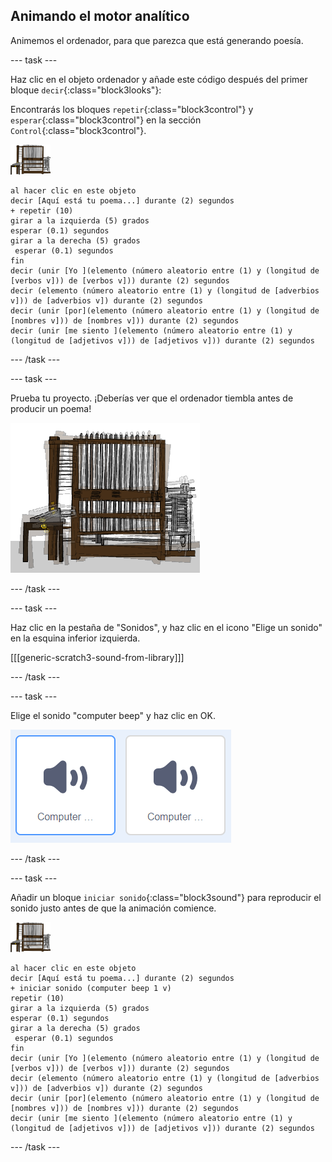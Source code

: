 ## Animando el motor analítico

Animemos el ordenador, para que parezca que está generando poesía.

--- task ---

Haz clic en el objeto ordenador y añade este código después del primer bloque `decir`{:class="block3looks"}:

Encontrarás los bloques `repetir`{:class="block3control"} y `esperar`{:class="block3control"} en la sección `Control`{:class="block3control"}.

![imagen ordenador](images/computer-sprite.png)

```blocks3
al hacer clic en este objeto
decir [Aquí está tu poema...] durante (2) segundos
+ repetir (10)
girar a la izquierda (5) grados
esperar (0.1) segundos
girar a la derecha (5) grados
 esperar (0.1) segundos
fin
decir (unir [Yo ](elemento (número aleatorio entre (1) y (longitud de [verbos v])) de [verbos v])) durante (2) segundos
decir (elemento (número aleatorio entre (1) y (longitud de [adverbios v])) de [adverbios v]) durante (2) segundos
decir (unir [por](elemento (número aleatorio entre (1) y (longitud de [nombres v])) de [nombres v])) durante (2) segundos
decir (unir [me siento ](elemento (número aleatorio entre (1) y (longitud de [adjetivos v])) de [adjetivos v])) durante (2) segundos
```

--- /task ---

--- task ---

Prueba tu proyecto. ¡Deberías ver que el ordenador tiembla antes de producir un poema!

![imagen ordenador temblando](images/poetry-animate-test.png)

--- /task ---

--- task ---

Haz clic en la pestaña de "Sonidos", y haz clic en el icono "Elige un sonido" en la esquina inferior izquierda.

[[[generic-scratch3-sound-from-library]]]

--- /task ---

--- task ---

Elige el sonido "computer beep" y haz clic en OK.

![pitidos de ordenador 1 y 2 en la librería de sonidos](images/poetry-beeps.png)

--- /task ---

--- task ---

Añadir un bloque `iniciar sonido`{:class="block3sound"} para reproducir el sonido justo antes de que la animación comience.

![imagen ordenador](images/computer-sprite.png)

```blocks3
al hacer clic en este objeto
decir [Aquí está tu poema...] durante (2) segundos
+ iniciar sonido (computer beep 1 v)
repetir (10)
girar a la izquierda (5) grados
esperar (0.1) segundos
girar a la derecha (5) grados
 esperar (0.1) segundos
fin
decir (unir [Yo ](elemento (número aleatorio entre (1) y (longitud de [verbos v])) de [verbos v])) durante (2) segundos
decir (elemento (número aleatorio entre (1) y (longitud de [adverbios v])) de [adverbios v]) durante (2) segundos
decir (unir [por](elemento (número aleatorio entre (1) y (longitud de [nombres v])) de [nombres v])) durante (2) segundos
decir (unir [me siento ](elemento (número aleatorio entre (1) y (longitud de [adjetivos v])) de [adjetivos v])) durante (2) segundos
```

--- /task ---
